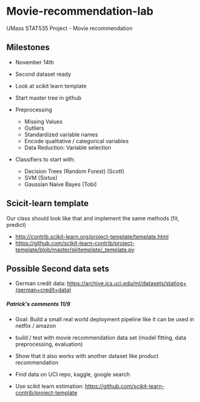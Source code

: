 # Movie-recommendation-lab
UMass STAT535 Project - Movie recommendation

## Milestones
- November 14th
 - Second dataset ready
 - Look at scikit learn template
 - Start master tree in github
 
 - Preprocessing
   - Missing Values
   - Outliers
   - Standardized variable names
   - Encode qualitative / categorical variables
   - Data Reduction: Variable selection
 
 - Classifiers to start with: 
   - Decision Trees (Random Forest) (Scott)
   - SVM (Sixtus)
   - Gaussian Naive Bayes (Tobi)




## Scicit-learn template
Our class should look like that and implement the same methods (fit, predict)

- http://contrib.scikit-learn.org/project-template/template.html
- https://github.com/scikit-learn-contrib/project-template/blob/master/skltemplate/_template.py


## Possible Second data sets
- German credit data: https://archive.ics.uci.edu/ml/datasets/statlog+(german+credit+data)

##### Patrick's comments 11/9

- Goal: Build a small real world deployment pipeline like it can be used in netflix / amazon 
- build / test with movie recommendation data set (model fitting, data preprocessing, evaluation)
- Show that it also works with another dataset like product recommendation
 - Find data on UCI repo, kaggle, google search 

- Use scikit learn estimation: https://github.com/scikit-learn-contrib/project-template



